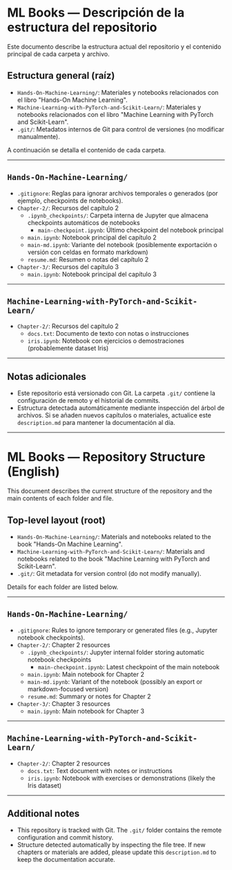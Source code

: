 # ML Books — Descripción de la estructura del repositorio

Este documento describe la estructura actual del repositorio y el contenido principal de cada carpeta y archivo.

## Estructura general (raíz)

- `Hands-On-Machine-Learning/`: Materiales y notebooks relacionados con el libro "Hands-On Machine Learning".
- `Machine-Learning-with-PyTorch-and-Scikit-Learn/`: Materiales y notebooks relacionados con el libro "Machine Learning with PyTorch and Scikit-Learn".
- `.git/`: Metadatos internos de Git para control de versiones (no modificar manualmente).

A continuación se detalla el contenido de cada carpeta.

---

## `Hands-On-Machine-Learning/`

- `.gitignore`: Reglas para ignorar archivos temporales o generados (por ejemplo, checkpoints de notebooks).
- `Chapter-2/`: Recursos del capítulo 2
  - `.ipynb_checkpoints/`: Carpeta interna de Jupyter que almacena checkpoints automáticos de notebooks
    - `main-checkpoint.ipynb`: Último checkpoint del notebook principal
  - `main.ipynb`: Notebook principal del capítulo 2
  - `main-md.ipynb`: Variante del notebook (posiblemente exportación o versión con celdas en formato markdown)
  - `resume.md`: Resumen o notas del capítulo 2
- `Chapter-3/`: Recursos del capítulo 3
  - `main.ipynb`: Notebook principal del capítulo 3

---

## `Machine-Learning-with-PyTorch-and-Scikit-Learn/`

- `Chapter-2/`: Recursos del capítulo 2
  - `docs.txt`: Documento de texto con notas o instrucciones
  - `iris.ipynb`: Notebook con ejercicios o demostraciones (probablemente dataset Iris)

---

## Notas adicionales

- Este repositorio está versionado con Git. La carpeta `.git/` contiene la configuración de remoto y el historial de commits.
- Estructura detectada automáticamente mediante inspección del árbol de archivos. Si se añaden nuevos capítulos o materiales, actualice este `description.md` para mantener la documentación al día.

---

# ML Books — Repository Structure (English)

This document describes the current structure of the repository and the main contents of each folder and file.

## Top-level layout (root)

- `Hands-On-Machine-Learning/`: Materials and notebooks related to the book "Hands-On Machine Learning".
- `Machine-Learning-with-PyTorch-and-Scikit-Learn/`: Materials and notebooks related to the book "Machine Learning with PyTorch and Scikit-Learn".
- `.git/`: Git metadata for version control (do not modify manually).

Details for each folder are listed below.

---

## `Hands-On-Machine-Learning/`

- `.gitignore`: Rules to ignore temporary or generated files (e.g., Jupyter notebook checkpoints).
- `Chapter-2/`: Chapter 2 resources
  - `.ipynb_checkpoints/`: Jupyter internal folder storing automatic notebook checkpoints
    - `main-checkpoint.ipynb`: Latest checkpoint of the main notebook
  - `main.ipynb`: Main notebook for Chapter 2
  - `main-md.ipynb`: Variant of the notebook (possibly an export or markdown-focused version)
  - `resume.md`: Summary or notes for Chapter 2
- `Chapter-3/`: Chapter 3 resources
  - `main.ipynb`: Main notebook for Chapter 3

---

## `Machine-Learning-with-PyTorch-and-Scikit-Learn/`

- `Chapter-2/`: Chapter 2 resources
  - `docs.txt`: Text document with notes or instructions
  - `iris.ipynb`: Notebook with exercises or demonstrations (likely the Iris dataset)

---

## Additional notes

- This repository is tracked with Git. The `.git/` folder contains the remote configuration and commit history.
- Structure detected automatically by inspecting the file tree. If new chapters or materials are added, please update this `description.md` to keep the documentation accurate.
